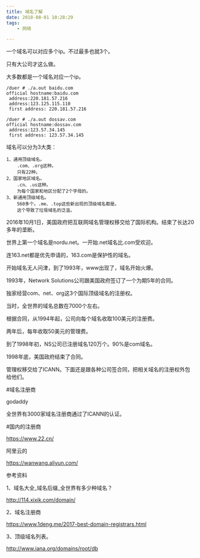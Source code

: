 ```yaml
---
title: 域名了解
date: 2018-08-01 10:28:29
tags:
	- 网络

---
```




一个域名可以对应多个ip。不过最多也就3个。

只有大公司才这么做。

大多数都是一个域名对应一个ip。

```
/duer # ./a.out baidu.com
official hostname:baidu.com
 address:220.181.57.216
 address:123.125.115.110
 first address: 220.181.57.216
```

```
/duer # ./a.out dossav.com
official hostname:dossav.com
 address:123.57.34.145
 first address: 123.57.34.145
```



域名可以分为3大类：

```
1、通用顶级域名。
	.com、.org这种。
	只有22种。
2、国家地区域名。
	.cn、.us这种。
	为每个国家和地区分配了2个字母的。
3、新通用顶级域名。
	560多个。.me、.top这些新出现的顶级域名都是。
	这个导致了垃圾域名的泛滥。
```



2016年10月1日，美国政府把互联网域名管理权移交给了国际机构。结束了长达20多年的垄断。

世界上第一个域名是nordu.net。一开始.net域名比.com受欢迎。

连163.net都是优先申请的，163.com是保护性的域名。

开始域名无人问津，到了1993年，www出现了，域名开始火爆。

1993年，Network Solutions公司跟美国政府签订了一个为期5年的合同。

独家经营com、net、org这3个国际顶级域名的注册权。

当时，全世界的域名总数在7000个左右。

根据合同，从1994年起，公司向每个域名收取100美元的注册费。

两年后，每年收取50美元的管理费。

到了1998年初，NS公司已注册域名120万个。90%是com域名。

1998年底，美国政府结束了合同。

管理权移交给了ICANN。下面还是跟各种公司签合同，把相关域名的注册权外包给他们。



#域名注册商

godaddy

全世界有3000家域名注册商通过了ICANN的认证。

#国内的注册商

https://www.22.cn/



阿里云的

https://wanwang.aliyun.com/





参考资料

1、域名大全_域名后缀_全世界有多少种域名？

http://114.xixik.com/domain/

2、域名注册商

https://www.1deng.me/2017-best-domain-registrars.html

3、顶级域名列表。

http://www.iana.org/domains/root/db

